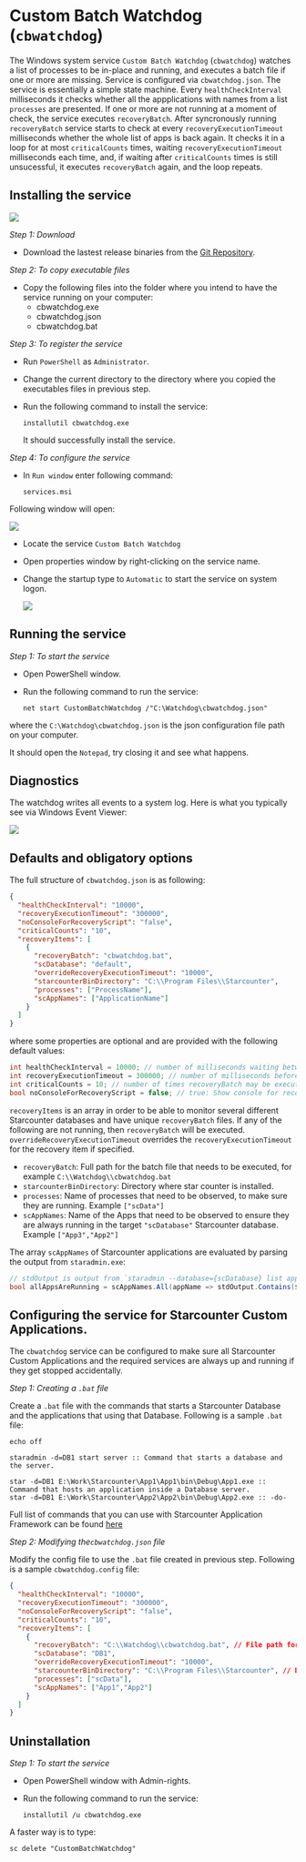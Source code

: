 # Custom Batch Watchdog (```cbwatchdog```)

The Windows system service ```Custom Batch Watchdog``` (```cbwatchdog```) watches a list of processes to be in-place and running, and executes a batch file if one or more are missing. Service is configured via ```cbwatchdog.json```. The service is essentially a simple state machine. Every ```healthCheckInterval``` milliseconds it checks whether all the appplications with names from a list ```processes``` are presented. If one or more are not running at a moment of check, the service executes ```recoveryBatch```. After syncronously running ```recoveryBatch``` service starts to check at every ```recoveryExecutionTimeout``` milliseconds whether the whole list of apps is back again. It checks it in a loop for at most ```criticalCounts``` times, waiting ```recoveryExecutionTimeout``` milliseconds each time, and, if waiting after ```criticalCounts``` times is still unsucessful, it executes ```recoveryBatch``` again, and the loop repeats.

## Installing the service

![](./docs/WatchDoge.jpg)

*Step 1: Download* 

- Download the lastest release binaries from the [Git Repository](https://github.com/Starcounter/cbwatchdog/releases).

*Step 2: To copy executable files* 
 
- Copy the following files into the folder where you intend to have the service running on your computer:
	* cbwatchdog.exe
	* cbwatchdog.json
	* cbwatchdog.bat

*Step 3: To register the service* 

 - Run `PowerShell` as `Administrator`.
 - Change the current directory to the directory where you copied the executables files in previous step.
 - Run the following command to install the service:
 
	```	
	installutil cbwatchdog.exe	
	```
	
	It should successfully install the service.
	
*Step 4: To configure the service* 
	
 - In `Run window` enter following command: 
 
	```
	services.msi
	```
	
  Following window will open:
  
  ![](./docs/Service-Start.png)
  
 - Locate the service `Custom Batch Watchdog`
 - Open properties window by right-clicking on the service name.
 - Change the startup type to `Automatic` to start the service on system logon.
 
	![](./docs/Service-Start-2.png)

 
 ## Running the service
 
 *Step 1: To start the service*
 
 - Open PowerShell window.
 - Run the following command to run the service:
 
	```
	net start CustomBatchWatchdog /"C:\Watchdog\cbwatchdog.json"
	```
	
 where the `C:\Watchdog\cbwatchdog.json` is the json configuration file path on your computer.
 
 It should open the `Notepad`, try closing it and see what happens.
 


## Diagnostics

The watchdog writes all events to a system log. Here is what you typically see via Windows Event Viewer:

![](./docs/Service-Start-3.png)

## Defaults and obligatory options

The full structure of ```cbwatchdog.json``` is as following:

```json
{
  "healthCheckInterval": "10000",
  "recoveryExecutionTimeout": "300000",
  "noConsoleForRecoveryScript": "false",
  "criticalCounts": "10",
  "recoveryItems": [
    {
      "recoveryBatch": "cbwatchdog.bat",
      "scDatabase": "default",
      "overrideRecoveryExecutionTimeout": "10000",
	  "starcounterBinDirectory": "C:\\Program Files\\Starcounter",
      "processes": ["ProcessName"],
      "scAppNames": ["ApplicationName"]
    }
  ]
}
```

where some properties are optional and are provided with the following default values:

```csharp
int healthCheckInterval = 10000; // number of milliseconds waiting between each check
int recoveryExecutionTimeout = 300000; // number of milliseconds before recoveryBatch is timeed out
int criticalCounts = 10; // number of times recoveryBatch may be executed in a row
bool noConsoleForRecoveryScript = false; // true: Show console for recoveryBatch, false: Do not show console for recoveryBatch
```

```recoveryItems``` is an array in order to be able to monitor several different Starcounter databases and have unique ```recoveryBatch``` files. If any of the following are not running, then ```recoveryBatch``` will be executed.
```overrideRecoveryExecutionTimeout``` overrides the ```recoveryExecutionTimeout``` for the recovery item if specified.

* ```recoveryBatch```: Full path for the batch file that needs to be executed, for example `C:\\Watchdog\\cbwatchdog.bat`
* ```starcounterBinDirectory```: Directory where star counter is installed.
* ```processes```: Name of processes that need to be observed, to make sure they are running. Example ```["scData"]```
* ```scAppNames```: Name of the Apps that need to be observed to ensure they are always running in the target ```"scDatabase"``` Starcounter database. Example ```["App3","App2"]```

The array ```scAppNames``` of Starcounter applications are evaluated by parsing the output from ```staradmin.exe```:

```csharp
// stdOutput is output from `staradmin --database={scDatabase} list app`
bool allAppsAreRunning = scAppNames.All(appName => stdOutput.Contains($"{appName} (in {scDatabase})"));
```

## Configuring the service for Starcounter Custom Applications. 

The `cbwatchdog` service can be configured to make sure all Starcounter Custom Applications and the required services are always up and running if they get stopped accidentally.

*Step 1: Creating a `.bat` file* 

Create a `.bat` file with the commands that starts a Starcounter Database and the applications that using that Database. Following is a sample `.bat` file:

```
echo off

staradmin -d=DB1 start server :: Command that starts a database and the server.

star -d=DB1 E:\Work\Starcounter\App1\App1\bin\Debug\App1.exe :: Command that hosts an application inside a Database server.
star -d=DB1 E:\Work\Starcounter\App2\App2\bin\Debug\App2.exe :: -do-

```

Full list of commands that you can use with Starcounter Application Framework can be found [here](https://docs.starcounter.io/guides/working-with-starcounter/star-cli)

*Step 2: Modifying the`cbwatchdog.json` file* 

Modify the config file to use the `.bat` file created in previous step. Following is a sample `cbwatchdog.config` file:

```json
{
  "healthCheckInterval": "10000",
  "recoveryExecutionTimeout": "300000",
  "noConsoleForRecoveryScript": "false",
  "criticalCounts": "10",
  "recoveryItems": [
    {
      "recoveryBatch": "C:\\Watchdog\\cbwatchdog.bat", // File path for the `.bat` file created in Step 1
      "scDatabase": "DB1",
      "overrideRecoveryExecutionTimeout": "10000",
	  "starcounterBinDirectory": "C:\\Program Files\\Starcounter", // Directory where Starcounter Application Framework  is installed on your computer.
      "processes": ["scData"],
      "scAppNames": ["App1","App2"]
    }
  ]
}

```

## Uninstallation

*Step 1: To start the service*
 
 - Open PowerShell window with Admin-rights.
 - Run the following command to run the service:
 
	```
	installutil /u cbwatchdog.exe
	```
 A faster way is to type:
 
 ```
 sc delete "CustomBatchWatchdog"
 ```
